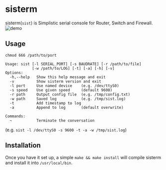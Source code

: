 # sisterm
sisterm(`sist`) is Simplistic serial console for Router, Switch and Firewall.  
![demo](https://user-images.githubusercontent.com/29778890/52197792-2c084d80-28a4-11e9-8674-7e6cc652d955.gif)


## Usage
`chmod 666 /path/to/port`  
```
Usage: sist [-l SERIAL_PORT] [-s BAUDRATE] [-r /path/to/file]
            [-w /path/to/LOG] [-t] [-a] [-h] [-v]
Options:
  -h,--help   Show this help message and exit
  -v          Show sisterm version and exit
  -l port     Use named device    (e.g. /dev/ttyS0)
  -s speed    Use given speed     (default 9600)
  -r path     Output config file  (e.g. /tmp/config.txt)
  -w path     Saved log           (e.g. /tmp/sist.log)
  -t          Add timestamp to log
  -a          Append to log       (default overwrite)

Commands:
  ~           Terminate the conversation
```
(e.g. `sist -l /dev/ttyS0 -s 9600 -t -a -w /tmp/sist.log`)  


## Installation
Once you have it set up, a simple `make && make install` will compile sisterm and install it into `/usr/local/bin`.  

